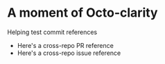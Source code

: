 # A moment of Octo-clarity

Helping test commit references

* Here's a cross-repo PR reference
* Here's a cross-repo issue reference
